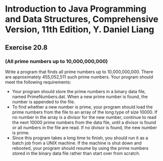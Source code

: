 # Introduction to Java Programming and Data Structures, Comprehensive Version, 11th Edition, Y. Daniel Liang
## Exercise 20.8 
### (All prime numbers up to 10,000,000,000)
Write a program that finds all prime numbers up to 10,000,000,000. There are approximately 455,052,511 such prime numbers. Your program should meet the following requirements:
* Your program should store the prime numbers in a binary data file, named PrimeNumbers.dat. When a new prime number is found, the number is appended to the file.
* To find whether a new number is prime, your program should load the prime numbers from the file to an array of the long type of size 10000. If no number in the array is a divisor for the new number, continue to read the next 10000 prime numbers from the data file, until a divisor is found or all numbers in the file are read. If no divisor is found, the new number is prime.
* Since this program takes a long time to finish, you should run it as a batch job from a UNIX machine. If the machine is shut down and rebooted, your program should resume by using the prime numbers stored in the binary data file rather than start over from scratch.